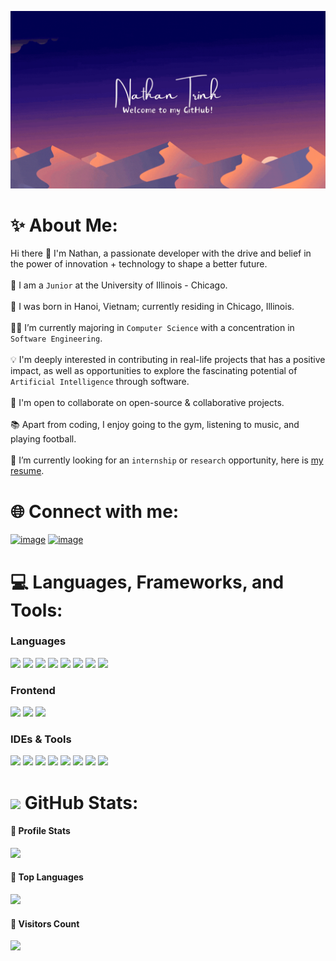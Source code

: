 ![](https://github.com/nathantkn/nathantkn/blob/main/profile.gif)

# ✨ About Me:
Hi there 👋 I'm Nathan, a passionate developer with the drive and belief in the power of innovation + technology to shape a better future.
<br><br>🏫 I am a `Junior` at the University of Illinois - Chicago.
<br><br>🌱 I was born in Hanoi, Vietnam; currently residing in Chicago, Illinois.
<br><br>👩‍💻 I’m currently majoring in `Computer Science` with a concentration in `Software Engineering`.
<br><br>💡 I'm deeply interested in contributing in real-life projects that has a positive impact, as well as opportunities to explore the fascinating potential of `Artificial Intelligence` through software.
<br><br>💬 I'm open to collaborate on open-source & collaborative projects.
<br><br>📚 Apart from coding, I enjoy going to the gym, listening to music, and playing football.
<br><br>💼 I’m currently looking for an `internship` or `research` opportunity, here is [my resume](https://drive.google.com/file/d/1jRBJVbPZm09jpGbYLLi5670bMQ0DDLAq/view?usp=sharing).

# 🌐 Connect with me:
[![image](https://img.shields.io/badge/LinkedIn-0077B5?style=for-the-badge&logo=linkedin&logoColor=white)](https://www.linkedin.com/in/khoi-nguyen-trinh/)
[![image](https://img.shields.io/badge/Gmail-D14836?style=for-the-badge&logo=gmail&logoColor=white)](mailto:trkhoinguyen.ptcnn@gmail.com)

# 💻 Languages, Frameworks, and Tools:
<h3>Languages</h3>
<span> 
  <img src="https://img.shields.io/badge/python-%2314354C.svg?style=for-the-badge&logo=python&logoColor=white">
  <img src="https://img.shields.io/badge/HTML5-E34F26?style=for-the-badge&logo=html5&logoColor=white">
  <img src="https://img.shields.io/badge/CSS3-1572B6?style=for-the-badge&logo=css3&logoColor=white">
  <img src="https://img.shields.io/badge/JavaScript-F7DF1E?style=for-the-badge&logo=javascript&logoColor=black">
  <img src="https://img.shields.io/badge/Java-ED8B00?style=for-the-badge&logo=java&logoColor=white">
  <img src="https://img.shields.io/badge/C%2B%2B-00599C?style=for-the-badge&logo=c%2B%2B&logoColor=white">
  <img src="https://img.shields.io/badge/C-00599C?style=for-the-badge&logo=c&logoColor=white">
  <img src="https://img.shields.io/badge/junit-25A162.svg?style=for-the-badge&logo=junit5&logoColor=white"> 
</span>

<h3>Frontend</h3>
<span>
  <img src="https://img.shields.io/badge/React-20232A?style=for-the-badge&logo=react&logoColor=61DAFB">
  <img src="https://img.shields.io/badge/Bootstrap-563D7C?style=for-the-badge&logo=bootstrap&logoColor=white">
  <img src="https://img.shields.io/badge/tailwindcss-%2338B2AC.svg?style=for-the-badge&logo=tailwind-css&logoColor=white">
</span>

<h3>IDEs & Tools</h3>
<span>
  <img src="https://img.shields.io/badge/Visual_Studio_Code-0078D4?style=for-the-badge&logo=visual%20studio%20code&logoColor=white">
  <img src="https://img.shields.io/badge/intellij_idea-000000.svg?style=for-the-badge&logo=intellijidea&logoColor=white">
  <img src="https://img.shields.io/badge/VIM-%2311AB00.svg?style=for-the-badge&logo=vim&logoColor=white">
  <img src="https://img.shields.io/badge/figma-black.svg?style=for-the-badge&logo=figma&logoColor=red">
  <img src="https://img.shields.io/badge/Framer-black?style=for-the-badge&logo=framer&logoColor=blue">
  <img src="https://img.shields.io/badge/Notion-%23000000.svg?style=for-the-badge&logo=notion&logoColor=white">
  <img src="https://img.shields.io/badge/git-%23F05033.svg?style=for-the-badge&logo=git&logoColor=white">
  <img src="https://img.shields.io/badge/github-%23121011.svg?style=for-the-badge&logo=github&logoColor=white">
</span>

# <img src="https://media.giphy.com/media/iY8CRBdQXODJSCERIr/giphy.gif" width="30px">&nbsp;GitHub Stats:
<h4>🎹 Profile Stats</h4>

![](https://github-readme-stats.vercel.app/api?username=nathantkn&theme=holi&hide_border=false&include_all_commits=false&count_private=false)

<h4>🥇 Top Languages</h4>

![](https://github-readme-stats.vercel.app/api/top-langs/?username=nathantkn&langs_count=10&theme=holi&layout=compact)

<h4>👀 Visitors Count</h4>

![](https://profile-counter.glitch.me/{nathantkn}/count.svg)
